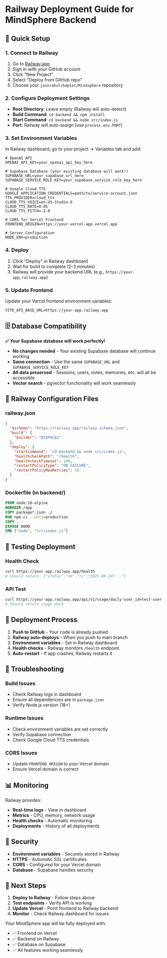# Railway Deployment Guide for MindSphere Backend

## 🚀 Quick Setup

### 1. Connect to Railway
1. Go to [Railway.app](https://railway.app)
2. Sign in with your GitHub account
3. Click "New Project"
4. Select "Deploy from GitHub repo"
5. Choose your `jainrahulchaplot/Mindsphere` repository

### 2. Configure Deployment Settings
- **Root Directory**: Leave empty (Railway will auto-detect)
- **Build Command**: `cd backend && npm install`
- **Start Command**: `cd backend && node src/index.js`
- **Port**: Railway will auto-assign (use `process.env.PORT`)

### 3. Set Environment Variables
In Railway dashboard, go to your project → Variables tab and add:

```env
# OpenAI API
OPENAI_API_KEY=your_openai_api_key_here

# Supabase Database (your existing database will work!)
SUPABASE_URL=your_supabase_url_here
SUPABASE_SERVICE_ROLE_KEY=your_supabase_service_role_key_here

# Google Cloud TTS
GOOGLE_APPLICATION_CREDENTIALS=path/to/service-account.json
TTS_PROVIDER=cloud_tts
CLOUD_TTS_VOICE=en-US-Studio-O
CLOUD_TTS_RATE=0.85
CLOUD_TTS_PITCH=-2.0

# CORS for Vercel Frontend
FRONTEND_ORIGIN=https://your-vercel-app.vercel.app

# Server Configuration
NODE_ENV=production
```

### 4. Deploy
1. Click "Deploy" in Railway dashboard
2. Wait for build to complete (2-3 minutes)
3. Railway will provide your backend URL (e.g., `https://your-app.railway.app`)

### 5. Update Frontend
Update your Vercel frontend environment variables:
```env
VITE_API_BASE_URL=https://your-app.railway.app
```

## 🗄️ Database Compatibility

**✅ Your Supabase database will work perfectly!**

- **No changes needed** - Your existing Supabase database will continue working
- **Same connection** - Use the same `SUPABASE_URL` and `SUPABASE_SERVICE_ROLE_KEY`
- **All data preserved** - Sessions, users, notes, memories, etc. will all be accessible
- **Vector search** - pgvector functionality will work seamlessly

## 🔧 Railway Configuration Files

### railway.json
```json
{
  "$schema": "https://railway.app/railway.schema.json",
  "build": {
    "builder": "NIXPACKS"
  },
  "deploy": {
    "startCommand": "cd backend && node src/index.js",
    "healthcheckPath": "/health",
    "healthcheckTimeout": 100,
    "restartPolicyType": "ON_FAILURE",
    "restartPolicyMaxRetries": 10
  }
}
```

### Dockerfile (in backend/)
```dockerfile
FROM node:18-alpine
WORKDIR /app
COPY package*.json ./
RUN npm ci --only=production
COPY . .
EXPOSE 8000
CMD ["node", "src/index.js"]
```

## 🧪 Testing Deployment

### Health Check
```bash
curl https://your-app.railway.app/health
# Should return: {"status":"ok","ts":"2025-09-24T..."}
```

### API Test
```bash
curl https://your-app.railway.app/api/v1/usage/daily?user_id=test-user
# Should return usage data
```

## 🔄 Deployment Process

1. **Push to GitHub** - Your code is already pushed
2. **Railway auto-deploys** - When you push to main branch
3. **Environment variables** - Set in Railway dashboard
4. **Health checks** - Railway monitors `/health` endpoint
5. **Auto-restart** - If app crashes, Railway restarts it

## 🚨 Troubleshooting

### Build Issues
- Check Railway logs in dashboard
- Ensure all dependencies are in `package.json`
- Verify Node.js version (18+)

### Runtime Issues
- Check environment variables are set correctly
- Verify Supabase connection
- Check Google Cloud TTS credentials

### CORS Issues
- Update `FRONTEND_ORIGIN` to your Vercel domain
- Ensure Vercel domain is correct

## 📊 Monitoring

Railway provides:
- **Real-time logs** - View in dashboard
- **Metrics** - CPU, memory, network usage
- **Health checks** - Automatic monitoring
- **Deployments** - History of all deployments

## 🔐 Security

- **Environment variables** - Securely stored in Railway
- **HTTPS** - Automatic SSL certificates
- **CORS** - Configured for your Vercel domain
- **Database** - Supabase handles security

## 🎯 Next Steps

1. **Deploy to Railway** - Follow steps above
2. **Test endpoints** - Verify API is working
3. **Update Vercel** - Point frontend to Railway backend
4. **Monitor** - Check Railway dashboard for issues

Your MindSphere app will be fully deployed with:
- ✅ Frontend on Vercel
- ✅ Backend on Railway  
- ✅ Database on Supabase
- ✅ All features working seamlessly
